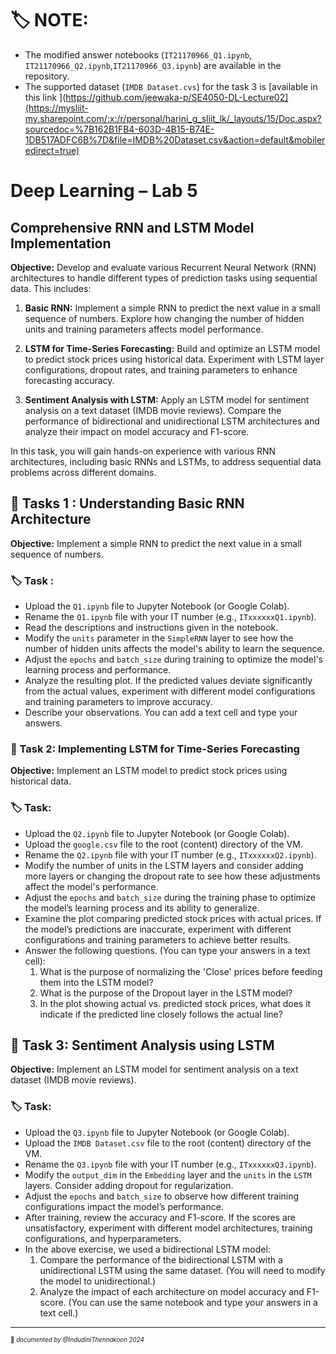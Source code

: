 
# 🏷️ NOTE:
- The modified answer notebooks (`IT21170966_Q1.ipynb`, `IT21170966_Q2.ipynb`,`IT21170966_Q3.ipynb`) are available in the repository.
- The supported dataset (`IMDB Dataset.cvs`) for the task 3 is [available in this link ](https://github.com/jeewaka-p/SE4050-DL-Lecture02](https://mysliit-my.sharepoint.com/:x:/r/personal/harini_g_sliit_lk/_layouts/15/Doc.aspx?sourcedoc=%7B162B1FB4-603D-4B15-B74E-1DB517ADFC6B%7D&file=IMDB%20Dataset.csv&action=default&mobileredirect=true)
# Deep Learning – Lab 5

## Comprehensive RNN and LSTM Model Implementation

**Objective:** Develop and evaluate various Recurrent Neural Network (RNN) architectures to handle different types of prediction tasks using sequential data. This includes:

1. **Basic RNN:** Implement a simple RNN to predict the next value in a small sequence of numbers. Explore how changing the number of hidden units and training parameters affects model performance.

2. **LSTM for Time-Series Forecasting:** Build and optimize an LSTM model to predict stock prices using historical data. Experiment with LSTM layer configurations, dropout rates, and training parameters to enhance forecasting accuracy.

3. **Sentiment Analysis with LSTM:** Apply an LSTM model for sentiment analysis on a text dataset (IMDB movie reviews). Compare the performance of bidirectional and unidirectional LSTM architectures and analyze their impact on model accuracy and F1-score.

In this task, you will gain hands-on experience with various RNN architectures, including basic RNNs and LSTMs, to address sequential data problems across different domains.


## 🚀 Tasks 1 : Understanding Basic RNN Architecture

**Objective:** Implement a simple RNN to predict the next value in a small sequence of numbers.

### 🏷️ Task :
- Upload the `Q1.ipynb` file to Jupyter Notebook (or Google Colab).
- Rename the `Q1.ipynb` file with your IT number (e.g., `ITxxxxxxQ1.ipynb`).
- Read the descriptions and instructions given in the notebook.
- Modify the `units` parameter in the `SimpleRNN` layer to see how the number of hidden units affects the model's ability to learn the sequence.
- Adjust the `epochs` and `batch_size` during training to optimize the model's learning process and performance.
- Analyze the resulting plot. If the predicted values deviate significantly from the actual values, experiment with different model configurations and training parameters to improve accuracy.
- Describe your observations. You can add a text cell and type your answers.

### 🚀 Task 2: Implementing LSTM for Time-Series Forecasting

**Objective:** Implement an LSTM model to predict stock prices using historical data.

### 🏷️ Task:
- Upload the `Q2.ipynb` file to Jupyter Notebook (or Google Colab).
- Upload the `google.csv` file to the root (content) directory of the VM.
- Rename the `Q2.ipynb` file with your IT number (e.g., `ITxxxxxxQ2.ipynb`).
- Modify the number of units in the LSTM layers and consider adding more layers or changing the dropout rate to see how these adjustments affect the model's performance.
- Adjust the `epochs` and `batch_size` during the training phase to optimize the model’s learning process and its ability to generalize.
- Examine the plot comparing predicted stock prices with actual prices. If the model’s predictions are inaccurate, experiment with different configurations and training parameters to achieve better results.
- Answer the following questions. (You can type your answers in a text cell):
  1. What is the purpose of normalizing the 'Close' prices before feeding them into the LSTM model?
  2. What is the purpose of the Dropout layer in the LSTM model?
  3. In the plot showing actual vs. predicted stock prices, what does it indicate if the predicted line closely follows the actual line?

## 🚀 Task 3: Sentiment Analysis using LSTM

**Objective:** Implement an LSTM model for sentiment analysis on a text dataset (IMDB movie reviews).

### 🏷️ Task:
- Upload the `Q3.ipynb` file to Jupyter Notebook (or Google Colab).
- Upload the `IMDB Dataset.csv` file to the root (content) directory of the VM.
- Rename the `Q3.ipynb` file with your IT number (e.g., `ITxxxxxxQ3.ipynb`).
- Modify the `output_dim` in the `Embedding` layer and the `units` in the `LSTM` layers. Consider adding dropout for regularization.
- Adjust the `epochs` and `batch_size` to observe how different training configurations impact the model’s performance.
- After training, review the accuracy and F1-score. If the scores are unsatisfactory, experiment with different model architectures, training configurations, and hyperparameters.
- In the above exercise, we used a bidirectional LSTM model:
  1. Compare the performance of the bidirectional LSTM with a unidirectional LSTM using the same dataset. (You will need to modify the model to unidirectional.)
  2. Analyze the impact of each architecture on model accuracy and F1-score. (You can use the same notebook and type your answers in a text cell.)


___________     
<sub><sup>📌 *documented by @IndudiniThennakoon 2024* </sup></sub>

